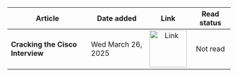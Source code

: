 | Article | Date added | Link | Read status |
| --- | --- | :---: | :---: |
| **Cracking the Cisco Interview** | Wed March 26, 2025 | <a href="https://radicallyayush.medium.com/cracking-the-cisco-interview-8c0339161aa5"><img src="https://cdn1.iconfinder.com/data/icons/arrows-directions-crafticons/48/Arrow_Link-1024.png" width="84" alt="Link"></a>| Not read |
